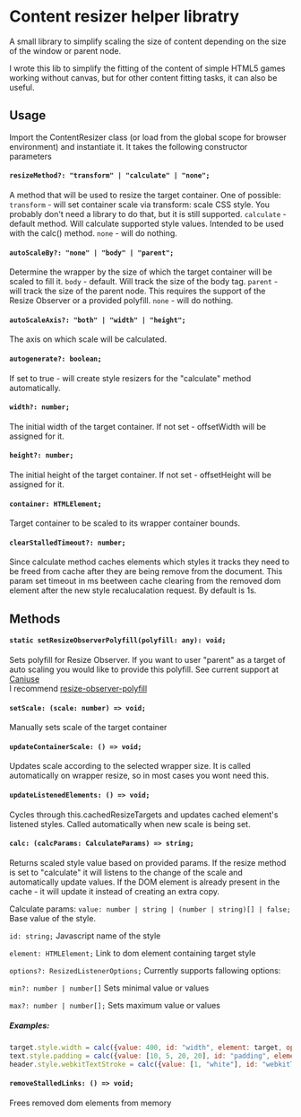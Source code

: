 

# Content resizer helper libratry

A small library to simplify scaling the size of content depending on the size of the window or parent node.

I wrote this lib to simplify the fitting of the content of simple HTML5 games working without canvas, but for other content fitting tasks, it can also be useful.

## Usage

Import the ContentResizer class (or load from the global scope for browser environment) and instantiate it.
It takes the following constructor parameters

#### `resizeMethod?: "transform" | "calculate" | "none";`
A method that will be used to resize the target container. One of possible:
`transform` - will set container scale via transform: scale CSS style. You probably don't need a library to do that, but it is still supported.
`calculate` - default method. Will calculate supported style values. Intended to be used with the calc() method.
`none` - will do nothing.

#### `autoScaleBy?: "none" | "body" | "parent";`
Determine the wrapper by the size of which the target container will be scaled to fill it.
`body` - default. Will track the size of the body tag.
`parent` - will track the size of the parent node. This requires the support of the Resize Observer or a provided polyfill.
`none` - will do nothing.

#### `autoScaleAxis?: "both" | "width" | "height";`
The axis on which scale will be calculated.

#### `autogenerate?: boolean;`
If set to true - will create style resizers for the "calculate" method automatically.

#### `width?: number;`
The initial width of the target container. If not set - offsetWidth will be assigned for it.

#### `height?: number;`
The initial height of the target container. If not set - offsetHeight will be assigned for it.

#### `container: HTMLElement;`
Target container to be scaled to its wrapper container bounds.

#### `clearStalledTimeout?: number;`
Since calculate method caches elements which styles it tracks
they need to be freed from cache after they are being remove from the document.
This param set timeout in ms beetween cache clearing from the removed dom element after the new style recalucalation request.
By default is 1s.

## Methods

#### `static setResizeObserverPolyfill(polyfill: any): void;`
Sets polyfill for Resize Observer.
If you want to user "parent" as a target of auto scaling you would like to provide this polyfill.
See current support at [Caniuse](https://caniuse.com/#feat=resizeobserver)  
I recommend [resize-observer-polyfill](https://github.com/que-etc/resize-observer-polyfill)


#### `setScale: (scale: number) => void;`
Manually sets scale of the target container

#### `updateContainerScale: () => void;`
Updates scale according to the selected wrapper size.
It is called automatically on wrapper resize, so in most cases you wont need this.

#### `updateListenedElements: () => void;`
Cycles through this.cachedResizeTargets and updates cached element's listened styles.
Called automatically when new scale is being set.

#### `calc: (calcParams: CalculateParams) => string;`
Returns scaled style value based on provided params.
If the resize method is set to "calculate" it will listens to the change of the scale and automatically update values.
If the DOM element is already present in the cache - it will update it instead of creating an extra copy.

Calculate params:
`value: number | string | (number | string)[] | false;`
Base value of the style.

`id: string;`
Javascript name of the style

`element: HTMLElement;`
Link to dom element containing target style

`options?: ResizedListenerOptions;`
Currently supports fallowing options:

`min?: number | number[]`
Sets minimal value or values

`max?: number | number[];`
Sets maximum value or values

##### Examples:
```javascript
target.style.width = calc({value: 400, id: "width", element: target, options: {max: 800, min: 200}});
text.style.padding = calc({value: [10, 5, 20, 20], id: "padding", element: text, options: {max: [40, 10, 20, 20]}});
header.style.webkitTextStroke = calc({value: [1, "white"], id: "webkitTextStroke", element: header});
```

#### `removeStalledLinks: () => void;`
Frees removed dom elements from memory